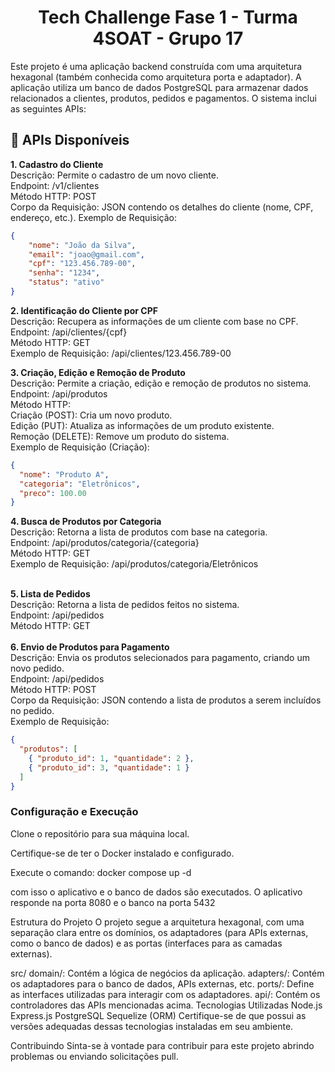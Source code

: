 <h1 align="center">Tech Challenge Fase 1 - Turma 4SOAT - Grupo 17</h1>
Este projeto é uma aplicação backend construída com uma arquitetura hexagonal (também conhecida como arquitetura porta e adaptador). 
A aplicação utiliza um banco de dados PostgreSQL para armazenar dados relacionados a clientes, produtos, pedidos e pagamentos. O sistema inclui as seguintes APIs:

## :rocket: APIs Disponíveis
**1. Cadastro do Cliente**
<br />Descrição: Permite o cadastro de um novo cliente.
<br />Endpoint: /v1/clientes
<br />Método HTTP: POST
<br />Corpo da Requisição: JSON contendo os detalhes do cliente (nome, CPF, endereço, etc.). Exemplo de Requisição:
```json
{
    "nome": "João da Silva",
    "email": "joao@gmail.com",
    "cpf": "123.456.789-00",
    "senha": "1234",
    "status": "ativo"
}
```
**2. Identificação do Cliente por CPF**
<br />Descrição: Recupera as informações de um cliente com base no CPF.
<br />Endpoint: /api/clientes/{cpf}
<br />Método HTTP: GET
<br />Exemplo de Requisição: /api/clientes/123.456.789-00

**3. Criação, Edição e Remoção de Produto**
<br />Descrição: Permite a criação, edição e remoção de produtos no sistema.
<br />Endpoint: /api/produtos
<br />Método HTTP:
<br />Criação (POST): Cria um novo produto.
<br />Edição (PUT): Atualiza as informações de um produto existente.
<br />Remoção (DELETE): Remove um produto do sistema.
<br />Exemplo de Requisição (Criação):
```json
{
  "nome": "Produto A",
  "categoria": "Eletrônicos",
  "preco": 100.00
}
```
**4. Busca de Produtos por Categoria**
<br />Descrição: Retorna a lista de produtos com base na categoria.
<br />Endpoint: /api/produtos/categoria/{categoria}
<br />Método HTTP: GET
<br />Exemplo de Requisição: /api/produtos/categoria/Eletrônicos

<br />**5. Lista de Pedidos**
<br />Descrição: Retorna a lista de pedidos feitos no sistema.
<br />Endpoint: /api/pedidos
<br />Método HTTP: GET
<br />
<br />**6. Envio de Produtos para Pagamento**
<br />Descrição: Envia os produtos selecionados para pagamento, criando um novo pedido.
<br />Endpoint: /api/pedidos
<br />Método HTTP: POST
<br />Corpo da Requisição: JSON contendo a lista de produtos a serem incluídos no pedido.
<br />Exemplo de Requisição:
```json
{
  "produtos": [
    { "produto_id": 1, "quantidade": 2 },
    { "produto_id": 3, "quantidade": 1 }
  ]
}
```

<h3>Configuração e Execução</h3>
Clone o repositório para sua máquina local.

Certifique-se de ter o Docker instalado e configurado.

Execute o comando:
    docker compose up -d

com isso o aplicativo e o banco de dados são executados. O aplicativo responde na porta 8080 e o banco na porta 5432


Estrutura do Projeto
O projeto segue a arquitetura hexagonal, com uma separação clara entre os domínios, os adaptadores (para APIs externas, como o banco de dados) e as portas (interfaces para as camadas externas).

src/
domain/: Contém a lógica de negócios da aplicação.
adapters/: Contém os adaptadores para o banco de dados, APIs externas, etc.
ports/: Define as interfaces utilizadas para interagir com os adaptadores.
api/: Contém os controladores das APIs mencionadas acima.
Tecnologias Utilizadas
Node.js
Express.js
PostgreSQL
Sequelize (ORM)
Certifique-se de que possui as versões adequadas dessas tecnologias instaladas em seu ambiente.

Contribuindo
Sinta-se à vontade para contribuir para este projeto abrindo problemas ou enviando solicitações pull.
